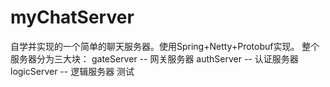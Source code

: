 # myChatServer
自学并实现的一个简单的聊天服务器。使用Spring+Netty+Protobuf实现。
整个服务器分为三大块：
gateServer -- 网关服务器
authServer -- 认证服务器
logicServer -- 逻辑服务器
测试
